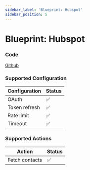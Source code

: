 ```yaml
---
sidebar_label: 'Blueprint: Hubspot'
sidebar_position: 5
---
```


# Blueprint: Hubspot

### Code

[Github](https://github.com/NangoHQ/nango/tree/main/nango-integrations/hubspot)

### Supported Configuration

| Configuration | Status | 
|---|---|
| OAuth | ✅ |
| Token refresh | ✅ | 
| Rate limit | ✅ |
| Timeout | ✅ |

### Supported Actions

| Action | Status | 
|---|---|
| Fetch contacts | ✅ |
